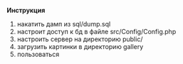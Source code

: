 **Инструкция**

1. накатить дамп из sql/dump.sql
2. настроит доступ к бд в файле src/Config/Config.php
3. настроить сервер на директорию public/
4. загрузить картинки в директорию gallery
5. пользоваться

